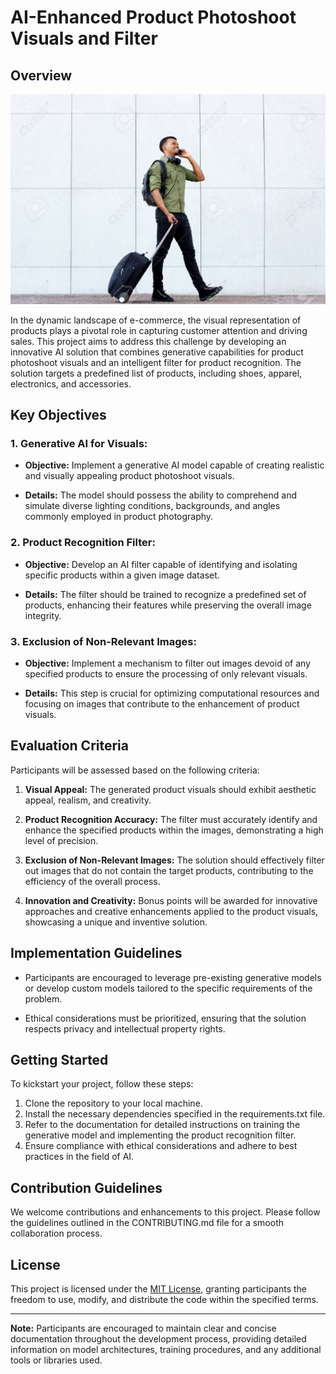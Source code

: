 # AI-Enhanced Product Photoshoot Visuals and Filter

## Overview

[![Watch the Video](data/luggage.png)]([https://drive.google.com/file/d/19f3Vt6O2SKRoY7o4M5XQqORSYlBhBY1W/view])


In the dynamic landscape of e-commerce, the visual representation of products plays a pivotal role in capturing customer attention and driving sales. This project aims to address this challenge by developing an innovative AI solution that combines generative capabilities for product photoshoot visuals and an intelligent filter for product recognition. The solution targets a predefined list of products, including shoes, apparel, electronics, and accessories.

## Key Objectives

### 1. Generative AI for Visuals:

- **Objective:** Implement a generative AI model capable of creating realistic and visually appealing product photoshoot visuals.
  
- **Details:** The model should possess the ability to comprehend and simulate diverse lighting conditions, backgrounds, and angles commonly employed in product photography.

### 2. Product Recognition Filter:

- **Objective:** Develop an AI filter capable of identifying and isolating specific products within a given image dataset.

- **Details:** The filter should be trained to recognize a predefined set of products, enhancing their features while preserving the overall image integrity.

### 3. Exclusion of Non-Relevant Images:

- **Objective:** Implement a mechanism to filter out images devoid of any specified products to ensure the processing of only relevant visuals.

- **Details:** This step is crucial for optimizing computational resources and focusing on images that contribute to the enhancement of product visuals.

## Evaluation Criteria

Participants will be assessed based on the following criteria:

1. **Visual Appeal:** The generated product visuals should exhibit aesthetic appeal, realism, and creativity.
   
2. **Product Recognition Accuracy:** The filter must accurately identify and enhance the specified products within the images, demonstrating a high level of precision.

3. **Exclusion of Non-Relevant Images:** The solution should effectively filter out images that do not contain the target products, contributing to the efficiency of the overall process.

4. **Innovation and Creativity:** Bonus points will be awarded for innovative approaches and creative enhancements applied to the product visuals, showcasing a unique and inventive solution.

## Implementation Guidelines

- Participants are encouraged to leverage pre-existing generative models or develop custom models tailored to the specific requirements of the problem.
  
- Ethical considerations must be prioritized, ensuring that the solution respects privacy and intellectual property rights.

## Getting Started

To kickstart your project, follow these steps:

1. Clone the repository to your local machine.
2. Install the necessary dependencies specified in the requirements.txt file.
3. Refer to the documentation for detailed instructions on training the generative model and implementing the product recognition filter.
4. Ensure compliance with ethical considerations and adhere to best practices in the field of AI.

## Contribution Guidelines

We welcome contributions and enhancements to this project. Please follow the guidelines outlined in the CONTRIBUTING.md file for a smooth collaboration process.

## License

This project is licensed under the [MIT License](LICENSE), granting participants the freedom to use, modify, and distribute the code within the specified terms.

---
**Note:** Participants are encouraged to maintain clear and concise documentation throughout the development process, providing detailed information on model architectures, training procedures, and any additional tools or libraries used.
